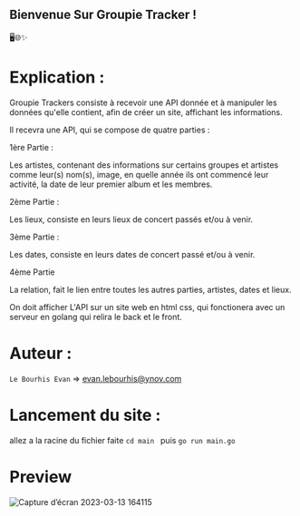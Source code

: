 ## Bienvenue Sur Groupie Tracker !

🖥️🌐✨

# Explication :

Groupie Trackers consiste à recevoir une API donnée et à manipuler les données qu'elle contient, afin de créer un site, affichant les informations.

Il recevra une API, qui se compose de quatre parties :

1ère Partie : 

Les artistes, contenant des informations sur certains groupes et artistes comme leur(s) nom(s), image, en quelle année ils ont commencé leur activité, la date de leur premier album et les membres.

2ème Partie :

Les lieux, consiste en leurs lieux de concert passés et/ou à venir.

3ème Partie :

Les dates, consiste en leurs dates de concert passé et/ou à venir.

4ème Partie 

La relation, fait le lien entre toutes les autres parties, artistes, dates et lieux.

On doit afficher L'API sur un site web en html css, qui fonctionera avec un serveur en golang qui relira le back et le front.

# Auteur : 

`Le Bourhis Evan` => evan.lebourhis@ynov.com

# Lancement du site : 

allez a la racine du fichier faite `cd main ` puis `go run main.go`

# Preview

![Capture d’écran 2023-03-13 164115](https://user-images.githubusercontent.com/112948849/224752587-49524901-7e4d-4515-86b3-592e703ac348.png)
